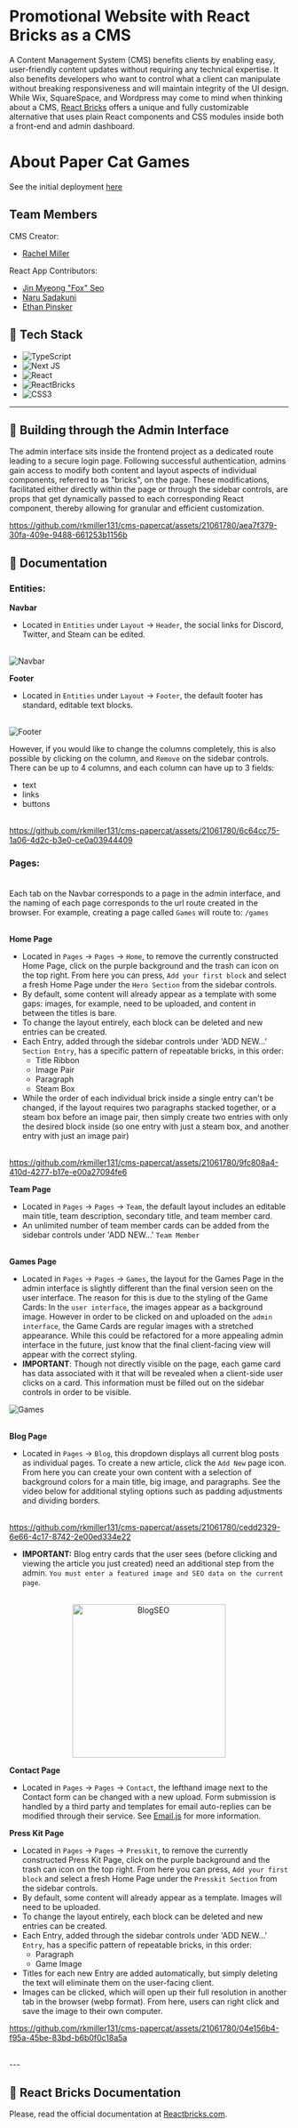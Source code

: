 # Promotional Website with React Bricks as a CMS

A Content Management System (CMS) benefits clients by enabling easy, user-friendly content updates without requiring any technical expertise. It also benefits developers who want to control what a client can manipulate without breaking responsiveness and will maintain integrity of the UI design.
While Wix, SquareSpace, and Wordpress may come to mind when thinking about a CMS, [React Bricks](https://reactbricks.com) offers a unique and fully customizable alternative that uses plain React components and CSS modules inside both a front-end and admin dashboard.

# About Paper Cat Games
See the initial deployment [here](https://admirable-clafoutis-124804.netlify.app)

## Team Members
CMS Creator:
- [Rachel Miller](https://github.com/rkmiller131)<br>

React App Contributors:
- [Jin Myeong "Fox" Seo](https://github.com/yoko-8)
- [Naru Sadakuni](https://github.com/nsadakuni)
- [Ethan Pinsker](https://github.com/EthanPin)

## 📁 Tech Stack
- ![TypeScript](https://img.shields.io/badge/typescript-%23007ACC.svg?style=for-the-badge&logo=typescript&logoColor=white)
- ![Next JS](https://img.shields.io/badge/Next-black?style=for-the-badge&logo=next.js&logoColor=white)
- ![React](https://img.shields.io/badge/react-%2320232a.svg?style=for-the-badge&logo=react&logoColor=%2361DAFB)
- ![ReactBricks](https://github.com/rkmiller131/cms-papercat/assets/21061780/efeef154-c107-4ec6-a8bb-b65061002d1c)
- ![CSS3](https://img.shields.io/badge/css3-%231572B6.svg?style=for-the-badge&logo=css3&logoColor=white)

---
## 🚧 Building through the Admin Interface

The admin interface sits inside the frontend project as a dedicated route leading to a secure login page. Following successful authentication, admins gain access to modify both content and layout aspects of individual components, referred to as "bricks", on the page. These modifications, facilitated either directly within the page or through the sidebar controls, are props that get dynamically passed to each corresponding React component, thereby allowing for granular and efficient customization.

https://github.com/rkmiller131/cms-papercat/assets/21061780/aea7f379-30fa-409e-9488-661253b1156b


## 📖 Documentation
### Entities:
**Navbar**<br>
- Located in `Entities` under `Layout` -> `Header`, the social links for Discord, Twitter, and Steam can be edited.<br><br>

![Navbar](https://github.com/rkmiller131/cms-papercat/assets/21061780/8c227233-cf09-4b0d-ae33-267fa93c9c44)

**Footer**<br>
- Located in `Entities` under `Layout` -> `Footer`, the default footer has standard, editable text blocks.<br><br>

![Footer](https://github.com/rkmiller131/cms-papercat/assets/21061780/46d5e3e1-f2b0-4c66-afe8-d60a67c70fc8)

However, if you would like to change the columns completely, this is also possible by clicking on the column, and `Remove` on the sidebar controls. 
There can be up to 4 columns, and each column can have up to 3 fields:
- text
- links
- buttons<br><br>

https://github.com/rkmiller131/cms-papercat/assets/21061780/6c64cc75-1a06-4d2c-b3e0-ce0a03944409

### Pages:<br><br>
Each tab on the Navbar corresponds to a page in the admin interface, and the naming of each page corresponds to the url route created in the browser. For example, creating a page called `Games` will route to:
`/games`<br><br>

**Home Page**<br>
- Located in `Pages` -> `Pages` -> `Home`, to remove the currently constructed Home Page, click on the purple background and the trash can icon on the top right. From here you can press, `Add your first block` and select a fresh Home Page under the `Hero Section` from the sidebar controls.
- By default, some content will already appear as a template with some gaps: images, for example, need to be uploaded, and content in between the titles is bare.
- To change the layout entirely, each block can be deleted and new entries can be created.
- Each Entry, added through the sidebar controls under 'ADD NEW...' `Section Entry`, has a specific pattern of repeatable bricks, in this order:
    - Title Ribbon
    - Image Pair
    - Paragraph
    - Steam Box
- While the order of each individual brick inside a single entry can't be changed, if the layout requires two paragraphs stacked together, or a steam box before an image pair, then simply create two entries with only the desired block inside (so one entry with just a steam box, and another entry with just an image pair)<br><br>

https://github.com/rkmiller131/cms-papercat/assets/21061780/9fc808a4-410d-4277-b17e-e00a27094fe6

**Team Page**<br>
- Located in `Pages` -> `Pages` -> `Team`, the default layout includes an editable main title, team description, secondary title, and team member card.
- An unlimited number of team member cards can be added from the sidebar controls under 'ADD NEW...' `Team Member` <br><br>

**Games Page**<br>
- Located in `Pages` -> `Pages` -> `Games`, the layout for the Games Page in the admin interface is slightly different than the final version seen on the user interface. The reason for this is due to the styling of the Game Cards: In the `user interface`, the images appear as a background image. However in order to be clicked on and uploaded on the `admin interface`, the Game Cards are regular images with a stretched appearance. While this could be refactored for a more appealing admin interface in the future, just know that the final client-facing view will appear with the correct styling.
- **IMPORTANT**: Though not directly visible on the page, each game card has data associated with it that will be revealed when a client-side user clicks on a card. This information must be filled out on the sidebar controls in order to be visible.

![Games](https://github.com/rkmiller131/cms-papercat/assets/21061780/cc03808c-d1a4-4d10-bfdc-09792c55847e)
<br><br>

**Blog Page**<br>
- Located in `Pages` -> `Blog`, this dropdown displays all current blog posts as individual pages. To create a new article, click the `Add New` page icon. From here you can create your own content with a selection of background colors for a main title, big image, and paragraphs. See the video below for additional styling options such as padding adjustments and dividing borders.<br><br>


https://github.com/rkmiller131/cms-papercat/assets/21061780/cedd2329-6e66-4c17-8742-2e00ed334e22

- **IMPORTANT:** Blog entry cards that the user sees (before clicking and viewing the article you just created) need an additional step from the admin. `You must enter a featured image and SEO data on the current page`.<br><br>
<div align="center">
    <img width="276" alt="BlogSEO" src="https://github.com/rkmiller131/cms-papercat/assets/21061780/c24e2bd3-e712-46d2-9c2b-169618974492">
</div>

**Contact Page**<br>
- Located in `Pages` -> `Pages` -> `Contact`, the lefthand image next to the Contact form can be changed with a new upload. Form submission is handled by a third party and templates for email auto-replies can be modified through their service. See [Email.js](https://www.emailjs.com/) for more information.<br>

**Press Kit Page**<br>
- Located in `Pages` -> `Pages` -> `Presskit`, to remove the currently constructed Press Kit Page, click on the purple background and the trash can icon on the top right. From here you can press, `Add your first block` and select a fresh Home Page under the `Presskit Section` from the sidebar controls.
- By default, some content will already appear as a template. Images will need to be uploaded.
- To change the layout entirely, each block can be deleted and new entries can be created.
- Each Entry, added through the sidebar controls under 'ADD NEW...' `Entry`, has a specific pattern of repeatable bricks, in this order:
    - Paragraph
    - Game Image
- Titles for each new Entry are added automatically, but simply deleting the text will eliminate them on the user-facing client.
- Images can be clicked, which will open up their full resolution in another tab in the browser (webp format). From here, users can right click and save the image to their own computer.



https://github.com/rkmiller131/cms-papercat/assets/21061780/04e156b4-f95a-45be-83bd-b6b0f0c18a5a


<br>
---
    
## 📖 React Bricks Documentation
Please, read the official documentation at [Reactbricks.com](https://reactbricks.com).
